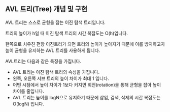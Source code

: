 ## AVL 트리(Tree) 개념 및 구현

AVL 트리는 스스로 균형을 잡는 이진 탐색 트리입니다.

트리의 높이가 h일 때 이진 탐색 트리의 시간 복잡도는 O(h)입니다.

한쪽으로 치우친 편향 이진트리가 되면 트리의 높이가 높아지기 때문에 이를 방지하고자 높이 균형을 유지하는 AVL 트리를 사용하게 됩니다.

AVL트리는 다음과 같은 특징을 가집니다.

-   AVL 트리는 이진 탐색 트리의 속성을 가집니다.
-   왼쪽, 오른쪽 서브 트리의 높이 차이가 최대 1 입니다.
-   어떤 시점에서 높이 차이가 1보다 커지면 회전(rotation)을 통해 균형을 잡아 높이 차이를 줄입니다.
-   AVL 트리는 높이를 logN으로 유지하기 때문에 삽입, 검색, 삭제의 시간 복잡도는 O(logN) 입니다.


